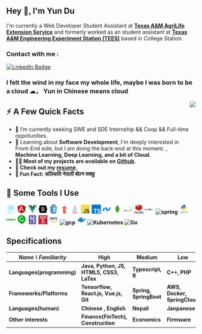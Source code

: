 <h2>Hey 👋, I'm Yun Du</h2>
<p>I'm currently a Web Developer Student Assistant at <strong><a href="https://agrilifeextension.tamu.edu/">Texas A&M AgriLife Extension Service</a></strong> and formerly worked as an student assistant at <strong><a href="https://tees.tamu.edu/">Texas A&M Engineering Experiment Station (TEES)</a></strong> based in College Station.</p>

<h3>Contact with me : </h3>
<p><a href="https://www.linkedin.com/in/yun-fight-for-yourself/"><img src="https://img.shields.io/badge/-@serbis-0077B5?style=flat-square&amp;labelColor=0077B5&amp;logo=LinkedIn&amp;link=https://www.linkedin.com/in/yun-fight-for-yourself/" alt="LinkedIn Badge"></a></p>

<h3>I felt the wind in my face my whole life, maybe I was born to be a cloud ☁， Yun in Chinese means cloud</h3>

<img src="https://github.com/YunDudali/YunDudali/blob/main/IMG_2287.JPG" align="right" height="275" />

<h2>⚡️ A Few Quick Facts</h2>
<ul>
<li>🔭 I’m currently seeking SWE and SDE Internship && Coop && Full-time oppotunities.</li>
<li>🧐 Learning about <strong>Software Development</strong>, I'm deeply interested in Front-End side, but I am doing the back-end at this moment. </strong>, <strong> Machine Learning, Deep Learning, and a bit of <strong>Cloud</strong>.</li>
<li>👨‍💻 Most of my projects are available on <a href="https://github.com/YunDudali">Github</a>.</li>
<li>📙 Check out my <a href="">resume</a>.</li>
<li>🎉 Fun Fact: अलिकति नेपाली बोल्न सक्छु</li>
</ul>

<h2>🚀 Some Tools I Use</h2>
<p align="left">
<img src="https://raw.githubusercontent.com/devicons/devicon/master/icons/react/react-original-wordmark.svg" alt="react" width="25" height="25" />
<img src="https://raw.githubusercontent.com/devicons/devicon/master/icons/angularjs/angularjs-original.svg" alt="angular-js" width="25" height="25" />
<img src="https://raw.githubusercontent.com/devicons/devicon/master/icons/vuejs/vuejs-original.svg" alt="vue" width="25" height="25" />
<img src="https://raw.githubusercontent.com/devicons/devicon/master/icons/bootstrap/bootstrap-plain.svg" alt="bootstrap" width="25" height="25" />
<img src="https://raw.githubusercontent.com/devicons/devicon/master/icons/css3/css3-original-wordmark.svg" alt="css3" width="25" height="25" />
<img src="https://raw.githubusercontent.com/devicons/devicon/master/icons/gulp/gulp-plain.svg" alt="gulp" width="25" height="25" />
<img src="https://raw.githubusercontent.com/devicons/devicon/master/icons/java/java-original-wordmark.svg" alt="java" width="25" height="25" />
<img src="https://raw.githubusercontent.com/devicons/devicon/master/icons/javascript/javascript-original.svg" alt="javascript" width="25" height="25" />
<img src="https://raw.githubusercontent.com/devicons/devicon/master/icons/typescript/typescript-original.svg" alt="typescript" width="25" height="25" />
<img src="https://raw.githubusercontent.com/devicons/devicon/master/icons/dot-net/dot-net-original.svg" alt=".NET" width="25" height="25" />
<img src="https://raw.githubusercontent.com/devicons/devicon/master/icons/mongodb/mongodb-original.svg" alt="mongodb" width="25" height="25" />
<img src="https://raw.githubusercontent.com/devicons/devicon/master/icons/mysql/mysql-original-wordmark.svg" alt="mysql" width="25" height="25" />
<img src="https://raw.githubusercontent.com/devicons/devicon/master/icons/redis/redis-original-wordmark.svg" alt="redis" width="25" height="25" />
<img src="https://raw.githubusercontent.com/devicons/devicon/master/icons/nodejs/nodejs-original-wordmark.svg" alt="nodejs" width="25" height="25" />
<img src="https://www.vectorlogo.zone/logos/springio/springio-icon.svg" alt="spring" width="25" height="25" />
<img src="https://raw.githubusercontent.com/devicons/devicon/master/icons/python/python-original-wordmark.svg" alt="python" width="25" height="25" />
<img src="https://raw.githubusercontent.com/devicons/devicon/master/icons/nginx/nginx-original.svg" alt="nginx" width="25" height="25" />
<img src="https://raw.githubusercontent.com/devicons/devicon/master/icons/cucumber/cucumber-plain.svg" alt="cucumber" width="25" height="25" />
<img src="https://raw.githubusercontent.com/devicons/devicon/master/icons/heroku/heroku-plain.svg" alt="heroku" width="25" height="25" />
<img src="https://raw.githubusercontent.com/devicons/devicon/master/icons/travis/travis-plain.svg" alt="travis" width="25" height="25" />
<img src="https://raw.githubusercontent.com/github/explore/80688e429a7d4ef2fca1e82350fe8e3517d3494d/topics/aws/aws.png" alt="aws" width="25" height="25" />
<img src="https://www.vectorlogo.zone/logos/google_cloud/google_cloud-icon.svg" alt="gcp" width="25" height="25" />
<img src="https://raw.githubusercontent.com/devicons/devicon/master/icons/docker/docker-original.svg" alt="Docker" width="25" height="25" />
<img src="https://www.vectorlogo.zone/logos/kubernetes/kubernetes-icon.svg" alt="Kubernetes" width="25" height="25" />
<img src="https://cdn.jsdelivr.net/gh/devicons/devicon/icons/go/go-original.svg" alt="Go" width="25" height="25" />
</p>

## Specifications
| *Name \ Familiarity* | High | Medium | Low |
| --------------- | --------------- | --------------- | ------------- |
| **Languages(programming)** | Java, Python, JS, HTML5, CSS3, LaTex | Typescript, R | C++, PHP |
| **Frameworks/Platforms** | Tensorflow, React.js, Vue.js, Git | Spring, SpringBoot  | AWS, Docker, SpringCloud |
| **Languages(human)** | Chinese , English | Nepali | Janpanese |
| **Other interests** | Finance(FinTech), Construction | Economics | Firmware |
